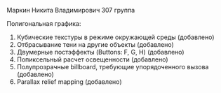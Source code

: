 Маркин Никита Владимирович 307 группа

Полигональная графика:
1. Кубические текстуры в режиме окружающей среды (добавлено)
2. Отбрасывание тени на другие объекты (добавлено)
3. Двумерные постэффекты (Buttons: F, G, H) (добавлено)
4. Попиксельный расчет освещенности (добавлено)
5. Полупрозрачные billboard, требующие упорядоченного вызова (добавлено)
6. Parallax relief mapping (добавлено)
